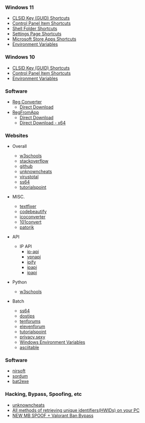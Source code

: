 ### Windows 11
- [CLSID Key (GUID) Shortcuts](https://www.elevenforum.com/t/list-of-windows-11-clsid-key-guid-shortcuts.1075/)
- [Control Panel Item Shortcuts](https://www.elevenforum.com/t/create-shortcuts-to-open-control-panel-items-in-windows-11.528/)
- [Shell Folder Shortcuts](https://www.elevenforum.com/t/list-of-windows-11-shell-commands-for-shell-folder-shortcuts.1080/)
- [Settings Page Shortcuts](https://www.elevenforum.com/t/create-shortcuts-to-open-pages-in-settings-in-windows-11.522/)
- [Microsoft Store Apps Shortcuts](https://www.elevenforum.com/t/list-of-uri-commands-to-open-microsoft-store-apps-in-windows-11.2683/)
- [Environment Variables](https://www.elevenforum.com/t/complete-list-of-environment-variables-in-windows-11.11212/)

### Windows 10
- [CLSID Key (GUID) Shortcuts](https://www.tenforums.com/tutorials/3123-clsid-key-guid-shortcuts-list-windows-10-a.html)
- [Control Panel Item Shortcuts](https://www.tenforums.com/tutorials/86339-list-commands-open-control-panel-items-windows-10-a.html)
- [Environment Variables](https://www.tenforums.com/tutorials/3234-environment-variables-windows-10-a.html)

### Software
- [Reg Converter](https://www.sordum.org/8478/reg-converter-v1-2/)
  - [Direct Download](https://www.sordum.org/files/downloads.php?reg-converter)
- [RegFromApp](https://www.nirsoft.net/utils/reg_file_from_application.html)
  - [Direct Download](https://www.nirsoft.net/utils/regfromapp.zip)
  - [Direct Download - x64](https://www.nirsoft.net/utils/regfromapp-x64.zip)


### Websites
- Overall
  - [w3schools](https://www.w3schools.com/)
  - [stackoverflow](https://stackoverflow.com/)
  - [github](https://github.com/)
  - [unknowncheats](https://www.unknowncheats.me/)
  - [virustotal](https://www.virustotal.com/gui/home/upload)
  - [ss64](https://ss64.com/)
  - [tutorialspoint](https://www.tutorialspoint.com/codingground.htm)

- MISC.
  - [textfixer](https://www.textfixer.com/)
  - [codebeautify](https://codebeautify.org/)
  - [icoconverter](https://www.icoconverter.com/)
  - [101convert](https://www.101convert.com/)
  - [patorjk](https://patorjk.com/software/taag/)

- API
  - IP API
    - [ip-api](https://ip-api.com/)
    - [vpnapi](https://vpnapi.io/)
    - [ipify](https://www.ipify.org/)
    - [ipapi](https://ipapi.co/)
    - [ipapi](https://ipapi.com/)

- Python
  - [w3schools](https://www.w3schools.com/python/)

- Batch
  - [ss64](https://ss64.com/nt/)
  - [dostips](https://www.dostips.com/)
  - [tenforums](https://www.tenforums.com/)
  - [elevenforum](https://www.elevenforum.com/)
  - [tutorialspoint](https://www.tutorialspoint.com/batch_script/index.htm)
  - [privacy.sexy](https://privacy.sexy/)
  - [Windows Environment Variables](https://ss64.com/nt/syntax-variables.html)
  - [asciitable](https://www.asciitable.com/)

### Software
- [nirsoft](https://www.nirsoft.net/programmer_tools.html)
- [sordum](https://www.sordum.org/)
- [bat2exe](https://www.bat2exe.net/)

### Hacking, Bypass, Spoofing, etc
- [unknowncheats](https://www.unknowncheats.me/)
- [All methods of retrieving unique identifiers(HWIDs) on your PC](https://www.unknowncheats.me/forum/anti-cheat-bypass/333662-methods-retrieving-unique-identifiers-hwids-pc.html)
- [NEW MB SPOOF + Valorant Ban Bypass](https://www.unknowncheats.me/forum/valorant/478488-mb-spoof-valorant-ban-bypass.html)

